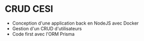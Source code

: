 <h1>CRUD CESI</h1>
<ul>
  <li>Conception d'une application back en NodeJS avec Docker</li>
  <li>Gestion d'un CRUD d'utilisateurs</li>
  <li>Code first avec l'ORM Prisma</li>
</ul>
